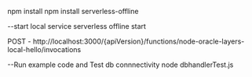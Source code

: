 
npm install
npm install serverless-offline

--start local service
serverless offline start


POST - http://localhost:3000/{apiVersion}/functions/node-oracle-layers-local-hello/invocations


--Run example code and Test db connnectivity
node dbhandlerTest.js